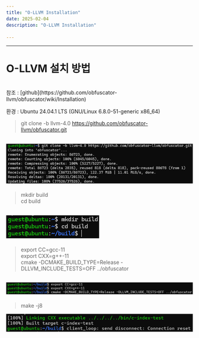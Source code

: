```yaml
---
title: "O-LLVM Installation"
date: 2025-02-04
description: "O-LLVM Installation"

---
```

  
---  
# O-LLVM 설치 방법
  
<br>
참조 : [github](https://github.com/obfuscator-llvm/obfuscator/wiki/Installation)  

환경 : Ubuntu 24.04.1 LTS (GNU/Linux 6.8.0-51-generic x86_64)

>git clone -b llvm-4.0 https://github.com/obfuscator-llvm/obfuscator.git  

![capture1](/_posts/o-llvm_install/git_clone.png)  
---  
>mkdir build  
cd build  

![capture2](/_posts/o-llvm_install/build.png)  
---
>export CC=gcc-11  
export CXX=g++-11  
cmake -DCMAKE_BUILD_TYPE=Release -DLLVM_INCLUDE_TESTS=OFF ../obfuscator  

![capture3](/_posts/o-llvm_install/cmake.png)
---
>make -j8

![capture4](/_posts/o-llvm_install/make-j8.png)